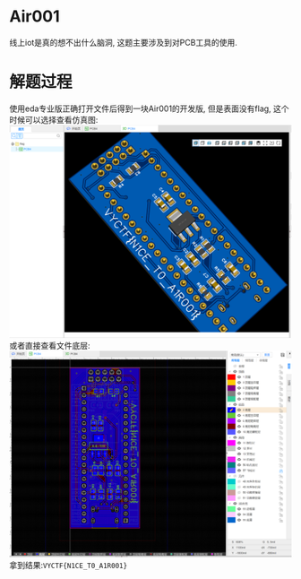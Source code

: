 # Air001

线上iot是真的想不出什么脑洞, 这题主要涉及到对PCB工具的使用.

# 解题过程
使用eda专业版正确打开文件后得到一块Air001的开发版, 但是表面没有flag, 这个时候可以选择查看仿真图:
![](./flag1.png)
或者直接查看文件底层:
![](./flag2.png)
拿到结果:`VYCTF{N1CE_T0_A1R001}`